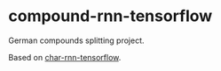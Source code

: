 compound-rnn-tensorflow
===

German compounds splitting project.
  
Based on [char-rnn-tensorflow](https://github.com/sherjilozair/char-rnn-tensorflow).
